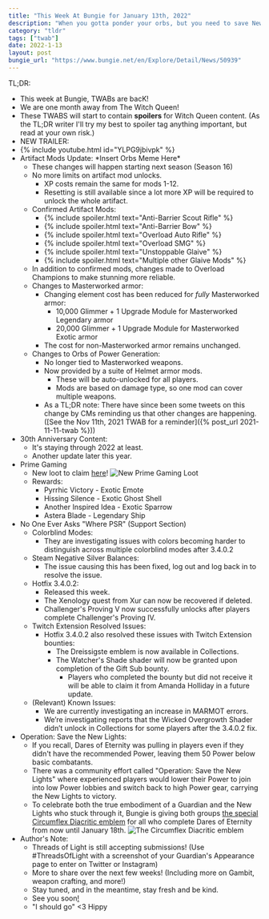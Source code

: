 ```yaml
---
title: "This Week At Bungie for January 13th, 2022"
description: "When you gotta ponder your orbs, but you need to save New Lights at 4:00"
category: "tldr"
tags: ["twab"]
date: 2022-1-13
layout: post
bungie_url: "https://www.bungie.net/en/Explore/Detail/News/50939"
---
```

TL;DR:
- This week at Bungie, TWABs are bacK!
- We are one month away from The Witch Queen!
- These TWABS will start to contain **spoilers** for Witch Queen content. (As the TL;DR writer I'll try my best to spoiler tag anything important, but read at your own risk.)
- NEW TRAILER:
- {% include youtube.html id="YLPG9jbivpk" %}
- Artifact Mods Update: \*Insert Orbs Meme Here\*
    - These changes will happen starting next season (Season 16)
    - No more limits on artifact mod unlocks.
        - XP costs remain the same for mods 1-12.
        - Resetting is still available since a lot more XP will be required to unlock the whole artifact.
    - Confirmed Artifact Mods:
        - {% include spoiler.html text="Anti-Barrier Scout Rifle" %}
        - {% include spoiler.html text="Anti-Barrier Bow" %}
        - {% include spoiler.html text="Overload Auto Rifle" %}
        - {% include spoiler.html text="Overload SMG" %}
        - {% include spoiler.html text="Unstoppable Glaive" %}
        - {% include spoiler.html text="Multiple other Glaive Mods" %}
    - In addition to confirmed mods, changes made to Overload Champions to make stunning more reliable.
    - Changes to Masterworked armor:
        - Changing element cost has been reduced for *fully* Masterworked armor:
            - 10,000 Glimmer + 1 Upgrade Module for Masterworked Legendary armor
            - 20,000 Glimmer + 1 Upgrade Module for Masterworked Exotic armor
        - The cost for non-Masterworked armor remains unchanged.
    - Changes to Orbs of Power Generation:
        - No longer tied to Masterworked weapons.
        - Now provided by a suite of Helmet armor mods.
            - These will be auto-unlocked for all players.
            - Mods are based on damage type, so one mod can cover multiple weapons.
        - As a TL;DR note: There have since been some tweets on this change by CMs reminding us that other changes are happening. ([See the Nov 11th, 2021 TWAB for a reminder]({% post_url 2021-11-11-twab %}))
- 30th Anniversary Content:
    - It's staying through 2022 at least.
    - Another update later this year.
- Prime Gaming
    - New loot to claim [here](https://bung.ie/PrimeGaming)!
    ![New Prime Gaming Loot](https://www.bungie.net/pubassets/pkgs/155/155844/thumbnail_detail_tab1_card1_2x.jpg?cv=3983621215&av=2260288199)
    - Rewards:
        - Pyrrhic Victory - Exotic Emote
        - Hissing Silence - Exotic Ghost Shell
        - Another Inspired Idea - Exotic Sparrow
        - Astera Blade - Legendary Ship
- No One Ever Asks "Where PSR" (Support Section)
    - Colorblind Modes:
        - They are investigating issues with colors becoming harder to distinguish across multiple colorblind modes after 3.4.0.2
    - Steam Negative Silver Balances:
        - The issue causing this has been fixed, log out and log back in to resolve the issue.
    - Hotfix 3.4.0.2:
        - Released this week.
        - The Xenology quest from Xur can now be recovered if deleted.
        - Challenger's Proving V now successfully unlocks after players complete Challenger's Proving IV.
    - Twitch Extension Resolved Issues:
        - Hotfix 3.4.0.2 also resolved these issues with Twitch Extension bounties:
            - The Dreissigste emblem is now available in Collections.
            - The Watcher's Shade shader will now be granted upon completion of the Gift Sub bounty.
                - Players who completed the bounty but did not receive it will be able to claim it from Amanda Holliday in a future update.
    - (Relevant) Known Issues:
        - We are currently investigating an increase in MARMOT errors.
        - We’re investigating reports that the Wicked Overgrowth Shader didn’t unlock in Collections for some players after the 3.4.0.2 fix.
- Operation: Save the New Lights:
    - If you recall, Dares of Eternity was pulling in players even if they didn't have the recommended Power, leaving them 50 Power below basic combatants.
    - There was a community effort called "Operation: Save the New Lights" where experienced players would lower their Power to join into low Power lobbies and switch back to high Power gear, carrying the New Lights to victory.
    - To celebrate both the true embodiment of a Guardian and the New Lights who stuck through it, Bungie is giving both groups [the special Circumflex Diacritic emblem](https://twitter.com/DestinyTheGame/status/1479558466117251072) for all who complete Dares of Eternity from now until January 18th.
    ![The Circumflex Diacritic emblem](https://www.bungie.net/pubassets/pkgs/155/155844/FIhylP1XwAMuu6g_2.jpg?cv=3983621215&av=2260288199)
- Author's Note:
    - Threads of Light is still accepting submissions! (Use #ThreadsOfLight with a screenshot of your Guardian's Appearance page to enter on Twitter or Instagram)
    - More to share over the next few weeks! (Including more on Gambit, weapon crafting, and more!)
    - Stay tuned, and in the meantime, stay fresh and be kind.
    - See you soon[!](https://i.ytimg.com/vi/g0_oSny-BX4/maxresdefault.jpg)
    - "I should go" <3 Hippy